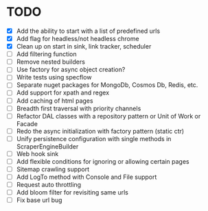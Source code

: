 ﻿# TODO

- [X] Add the ability to start with a list of predefined urls
- [X] Add flag for headless/not headless chrome
- [X] Clean up on start in sink, link tracker, scheduler
- [ ] Add filtering function
- [ ] Remove nested builders
- [ ] Use factory for async object creation?
- [ ] Write tests using specflow
- [ ] Separate nuget packages for MongoDb, Cosmos Db, Redis, etc.
- [ ] Add support for xpath and regex
- [ ] Add caching of html pages
- [ ] Breadth first traversal with priority channels
- [ ] Refactor DAL classes with a repository pattern or Unit of Work or Facade
- [ ] Redo the async initialization with factory pattern (static ctr)
- [ ] Unify persistence configuration with single methods in ScraperEngineBuilder
- [ ] Web hook sink
- [ ] Add flexible conditions for ignoring or allowing certain pages
- [ ] Sitemap crawling support
- [ ] Add LogTo method with Console and File support
- [ ] Request auto throttling
- [ ] Add bloom filter for revisiting same urls
- [ ] Fix base url bug
